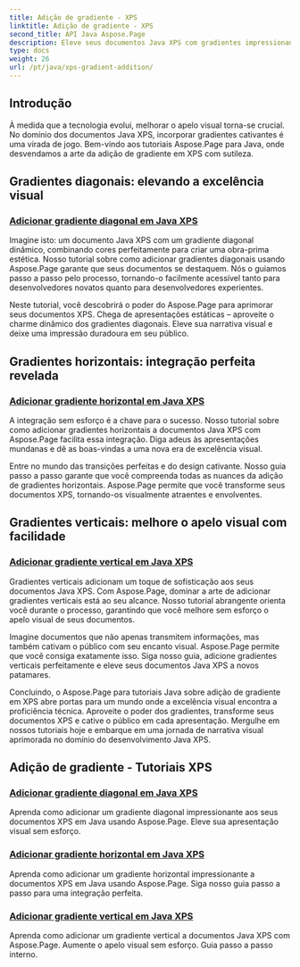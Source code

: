 ```yaml
---
title: Adição de gradiente - XPS
linktitle: Adição de gradiente - XPS
second_title: API Java Aspose.Page
description: Eleve seus documentos Java XPS com gradientes impressionantes. Aprenda a adicionar gradientes diagonais, horizontais e verticais sem esforço usando os tutoriais Aspose.Page.
type: docs
weight: 26
url: /pt/java/xps-gradient-addition/
---
```

## Introdução

À medida que a tecnologia evolui, melhorar o apelo visual torna-se crucial. No domínio dos documentos Java XPS, incorporar gradientes cativantes é uma virada de jogo. Bem-vindo aos tutoriais Aspose.Page para Java, onde desvendamos a arte da adição de gradiente em XPS com sutileza.

## Gradientes diagonais: elevando a excelência visual
### [Adicionar gradiente diagonal em Java XPS](./diagonal/)

Imagine isto: um documento Java XPS com um gradiente diagonal dinâmico, combinando cores perfeitamente para criar uma obra-prima estética. Nosso tutorial sobre como adicionar gradientes diagonais usando Aspose.Page garante que seus documentos se destaquem. Nós o guiamos passo a passo pelo processo, tornando-o facilmente acessível tanto para desenvolvedores novatos quanto para desenvolvedores experientes.

Neste tutorial, você descobrirá o poder do Aspose.Page para aprimorar seus documentos XPS. Chega de apresentações estáticas – aproveite o charme dinâmico dos gradientes diagonais. Eleve sua narrativa visual e deixe uma impressão duradoura em seu público.

## Gradientes horizontais: integração perfeita revelada
### [Adicionar gradiente horizontal em Java XPS](./horizontal/)

A integração sem esforço é a chave para o sucesso. Nosso tutorial sobre como adicionar gradientes horizontais a documentos Java XPS com Aspose.Page facilita essa integração. Diga adeus às apresentações mundanas e dê as boas-vindas a uma nova era de excelência visual.

Entre no mundo das transições perfeitas e do design cativante. Nosso guia passo a passo garante que você compreenda todas as nuances da adição de gradientes horizontais. Aspose.Page permite que você transforme seus documentos XPS, tornando-os visualmente atraentes e envolventes.

## Gradientes verticais: melhore o apelo visual com facilidade
### [Adicionar gradiente vertical em Java XPS](./vertical/)

Gradientes verticais adicionam um toque de sofisticação aos seus documentos Java XPS. Com Aspose.Page, dominar a arte de adicionar gradientes verticais está ao seu alcance. Nosso tutorial abrangente orienta você durante o processo, garantindo que você melhore sem esforço o apelo visual de seus documentos.

Imagine documentos que não apenas transmitem informações, mas também cativam o público com seu encanto visual. Aspose.Page permite que você consiga exatamente isso. Siga nosso guia, adicione gradientes verticais perfeitamente e eleve seus documentos Java XPS a novos patamares.

Concluindo, o Aspose.Page para tutoriais Java sobre adição de gradiente em XPS abre portas para um mundo onde a excelência visual encontra a proficiência técnica. Aproveite o poder dos gradientes, transforme seus documentos XPS e cative o público em cada apresentação. Mergulhe em nossos tutoriais hoje e embarque em uma jornada de narrativa visual aprimorada no domínio do desenvolvimento Java XPS.
## Adição de gradiente - Tutoriais XPS
### [Adicionar gradiente diagonal em Java XPS](./diagonal/)
Aprenda como adicionar um gradiente diagonal impressionante aos seus documentos XPS em Java usando Aspose.Page. Eleve sua apresentação visual sem esforço.
### [Adicionar gradiente horizontal em Java XPS](./horizontal/)
Aprenda como adicionar um gradiente horizontal impressionante a documentos XPS em Java usando Aspose.Page. Siga nosso guia passo a passo para uma integração perfeita.
### [Adicionar gradiente vertical em Java XPS](./vertical/)
Aprenda como adicionar um gradiente vertical a documentos Java XPS com Aspose.Page. Aumente o apelo visual sem esforço. Guia passo a passo interno.